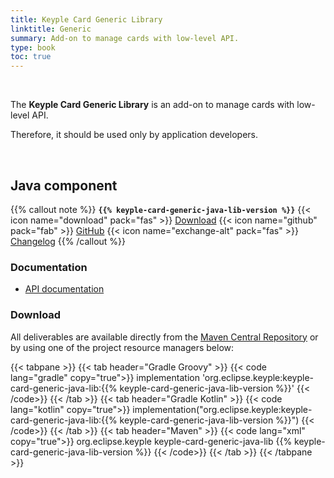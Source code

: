 ```yaml
---
title: Keyple Card Generic Library
linktitle: Generic
summary: Add-on to manage cards with low-level API.
type: book
toc: true
---
```


<br>

The **Keyple Card Generic Library** is an add-on to manage cards with low-level API.

Therefore, it should be used only by application developers.

<br>

## Java component

{{% callout note %}}
**`{{% keyple-card-generic-java-lib-version %}}`**
<span class="component-metadata">{{< icon name="download" pack="fas" >}} [Download](#download)</span>
<span class="component-metadata">{{< icon name="github" pack="fab" >}} [GitHub](https://github.com/eclipse-keyple/keyple-card-generic-java-lib/)</span>
<span class="component-metadata">{{< icon name="exchange-alt" pack="fas" >}} [Changelog](https://github.com/eclipse-keyple/keyple-card-generic-java-lib/blob/main/CHANGELOG.md)</span>
{{% /callout %}}

### Documentation

* [API documentation](https://eclipse-keyple.github.io/keyple-card-generic-java-lib)

### Download

All deliverables are available directly from the [Maven Central Repository](https://central.sonatype.com/search?q=keyple-card-generic-java-lib) or by using one of the project resource managers below:

{{< tabpane >}}
{{< tab header="Gradle Groovy" >}}
{{< code lang="gradle" copy="true">}}
implementation 'org.eclipse.keyple:keyple-card-generic-java-lib:{{% keyple-card-generic-java-lib-version %}}'
{{< /code>}}
{{< /tab >}}
{{< tab header="Gradle Kotlin" >}}
{{< code lang="kotlin" copy="true">}}
implementation("org.eclipse.keyple:keyple-card-generic-java-lib:{{% keyple-card-generic-java-lib-version %}}")
{{< /code>}}
{{< /tab >}}
{{< tab header="Maven" >}}
{{< code lang="xml" copy="true">}}
<dependency>
  <groupId>org.eclipse.keyple</groupId>
  <artifactId>keyple-card-generic-java-lib</artifactId>
  <version>{{% keyple-card-generic-java-lib-version %}}</version>
</dependency>
{{< /code>}}
{{< /tab >}}
{{< /tabpane >}}